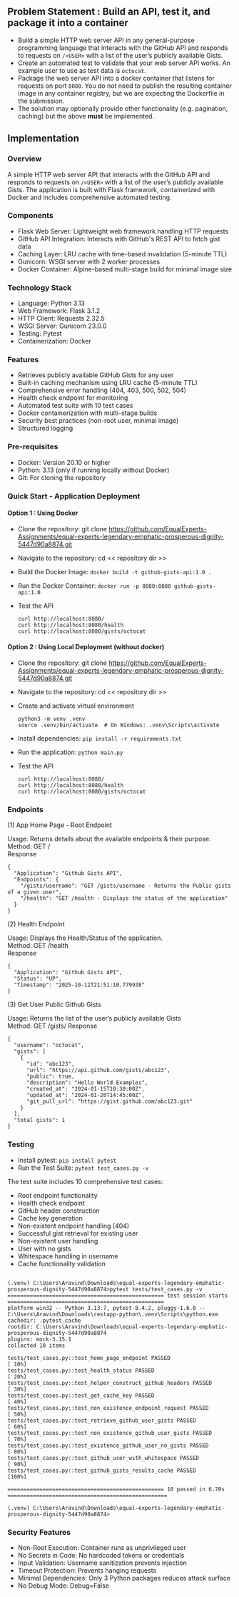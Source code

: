 ## Problem Statement : Build an API, test it, and package it into a container
- Build a simple HTTP web server API in any general-purpose programming language that interacts with the GitHub API and responds to requests on `/<USER>` with a list of the user’s publicly available Gists.
- Create an automated test to validate that your web server API works. An example user to use as test data is `octocat`.
- Package the web server API into a docker container that listens for requests on port `8080`. You do not need to publish the resulting container image in any container registry, but we are expecting the Dockerfile in the submission.
- The solution may optionally provide other functionality (e.g. pagination, caching) but the above **must** be implemented.

## Implementation

### Overview

A simple HTTP web server API that interacts with the GitHub API and responds to requests on `/<USER>` with a list of the user’s publicly available Gists. The application is built with Flask framework, containerized with Docker and includes comprehensive automated testing.

### Components
        
- Flask Web Server: Lightweight web framework handling HTTP requests
- GitHub API Integration: Interacts with GitHub's REST API to fetch gist data
- Caching Layer: LRU cache with time-based invalidation (5-minute TTL)
- Gunicorn: WSGI server with 2 worker processes
- Docker Container: Alpine-based multi-stage build for minimal image size
                       
### Technology Stack

- Language: Python 3.13
- Web Framework: Flask 3.1.2
- HTTP Client: Requests 2.32.5
- WSGI Server: Gunicorn 23.0.0
- Testing: Pytest
- Containerization: Docker 

### Features

- Retrieves publicly available GitHub Gists for any user
- Built-in caching mechanism using LRU cache (5-minute TTL)
- Comprehensive error handling (404, 403, 500, 502, 504)
- Health check endpoint for monitoring
- Automated test suite with 10 test cases
- Docker containerization with multi-stage builds
- Security best practices (non-root user, minimal image)
- Structured logging

### Pre-requisites

- Docker: Version 20.10 or higher
- Python: 3.13 (only if running locally without Docker)
- Git: For cloning the repository

### Quick Start - Application Deployment

#### Option 1 : Using Docker

- Clone the repository: git clone https://github.com/EqualExperts-Assignments/equal-experts-legendary-emphatic-prosperous-dignity-5447d90a8874.git
- Navigate to the repository: cd << repository dir >>

- Build the Docker Image: ```docker build -t github-gists-api:1.0 .```
- Run the Docker Container: ```docker run -p 8080:8080 github-gists-api:1.0```
- Test the API <br>
  ```
  curl http://localhost:8080/
  curl http://localhost:8080/health
  curl http://localhost:8080/gists/octocat
  ```

#### Option 2 : Using Local Deployment (without docker)

- Clone the repository: git clone https://github.com/EqualExperts-Assignments/equal-experts-legendary-emphatic-prosperous-dignity-5447d90a8874.git
- Navigate to the repository: cd << repository dir >>

- Create and activate virtual environment
  ```
  python3 -m venv .venv
  source .venv/bin/activate  # On Windows: .venv\Scripts\activate
  ```
- Install dependencies: ```pip install -r requirements.txt```
- Run the application:  ```python main.py```
- Test the API <br>
  ```
  curl http://localhost:8080/
  curl http://localhost:8080/health
  curl http://localhost:8080/gists/octocat
  ```

### Endpoints

(1) App Home Page - Root Endpoint

Usage: Returns details about the available endpoints & their purpose. <br>
Method: GET / <br>
Response
```
{
  "Application": "Github Gists API",
  "Endpoints": {
    "/gists/username": "GET /gists/username - Returns the Public gists of a given user",
    "/health": "GET /health - Displays the status of the application"
  }
}
```

(2) Health Endpoint

Usage: Displays the Health/Status of the application. <br>
Method: GET /health <br>
Response
```
{
  "Application": "Github Gists API",
  "Status": "UP",
  "Timestamp": "2025-10-12T21:51:10.779938"
}
```

(3) Get User Public Github Gists

Usage: Returns the list of the user’s publicly available Gists <br>
Method: GET /gists/<username>
Response
```
{
  "username": "octocat",
  "gists": [
    {
      "id": "abc123",
      "url": "https://api.github.com/gists/abc123",
      "public": true,
      "description": "Hello World Examples",
      "created_at": "2024-01-15T10:30:00Z",
      "updated_at": "2024-01-20T14:45:00Z",
      "git_pull_url": "https://gist.github.com/abc123.git"
    }
  ],
  "total gists": 1
}
```
### Testing

- Install pytest: ```pip install pytest```
- Run the Test Suite: ```pytest test_cases.py -v```

The test suite includes 10 comprehensive test cases:

- Root endpoint functionality
- Health check endpoint
- GitHub header construction
- Cache key generation
- Non-existent endpoint handling (404)
- Successful gist retrieval for existing user
- Non-existent user handling
- User with no gists
- Whitespace handling in username
- Cache functionality validation

```

(.venv) C:\Users\Aravind\Downloads\equal-experts-legendary-emphatic-prosperous-dignity-5447d90a8874>pytest tests/test_cases.py -v
================================================= test session starts =================================================
platform win32 -- Python 3.13.7, pytest-8.4.2, pluggy-1.6.0 -- C:\Users\Aravind\Downloads\restapp-python\.venv\Scripts\python.exe
cachedir: .pytest_cache
rootdir: C:\Users\Aravind\Downloads\equal-experts-legendary-emphatic-prosperous-dignity-5447d90a8874
plugins: mock-3.15.1
collected 10 items

tests/test_cases.py::test_home_page_endpoint PASSED                                                              [ 10%]
tests/test_cases.py::test_health_status PASSED                                                                   [ 20%]
tests/test_cases.py::test_helper_construct_github_headers PASSED                                                 [ 30%]
tests/test_cases.py::test_get_cache_key PASSED                                                                   [ 40%]
tests/test_cases.py::test_non_existence_endpoint_request PASSED                                                  [ 50%]
tests/test_cases.py::test_retrieve_github_user_gists PASSED                                                      [ 60%]
tests/test_cases.py::test_non_existence_github_user_gists PASSED                                                 [ 70%]
tests/test_cases.py::test_existence_github_user_no_gists PASSED                                                  [ 80%]
tests/test_cases.py::test_github_user_with_whitespace PASSED                                                     [ 90%]
tests/test_cases.py::test_github_gists_results_cache PASSED                                                      [100%]

================================================= 10 passed in 6.70s ==================================================

(.venv) C:\Users\Aravind\Downloads\equal-experts-legendary-emphatic-prosperous-dignity-5447d90a8874>
```

### Security Features

- Non-Root Execution: Container runs as unprivileged user
- No Secrets in Code: No hardcoded tokens or credentials
- Input Validation: Username sanitization prevents injection
- Timeout Protection: Prevents hanging requests
- Minimal Dependencies: Only 3 Python packages reduces attack surface
- No Debug Mode: Debug=False